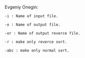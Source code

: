 Evgeniy Onegin:

	-i : Name of input file.

	-o : Name of output file.

	-or : Name of output reverce file.

	-r : make only reverce sort.

	-abc : make only normal sort.
